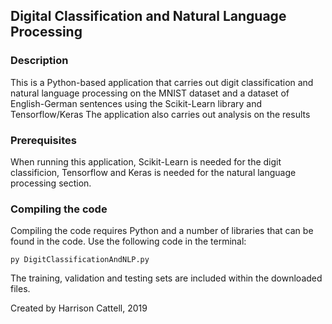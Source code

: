 ## Digital Classification and Natural Language Processing

### Description

This is a Python-based application that carries out digit classification and natural language processing on the MNIST dataset and a dataset of English-German sentences using the Scikit-Learn library and Tensorflow/Keras
The application also carries out analysis on the results

### Prerequisites

When running this application, Scikit-Learn is needed for the digit classificion, Tensorflow and Keras is needed for the natural language processing section.

### Compiling the code

Compiling the code requires Python and a number of libraries that can be found in the code. Use the following code in the terminal:

```
py DigitClassificationAndNLP.py
```

The training, validation and testing sets are included within the downloaded files.

Created by Harrison Cattell, 2019
